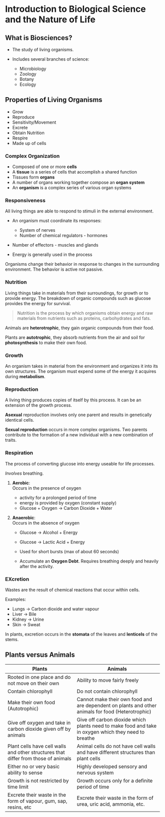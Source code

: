 # Introduction to Biological Science and the Nature of Life

## What is Biosciences?

* The study of living organisms.

* Includes several branches of science:
	* Microbiology
	* Zoology
	* Botany 
	* Ecology

## Properties of Living Organisms

* Grow
* Reproduce
* Sensitivity/Movement
* Excrete
* Obtain Nutrition
* Respire
* Made up of cells

### Complex Organization

* Composed of one or more **cells**
* A **tissue** is a series of cells that accomplish a shared function
* Tissues form **organs**
* A number of organs working together compose an **organ system**
* An **organism** is a complex series of various organ systems

### Responsiveness

All living things are able to respond to stimuli in the external environment.

* An organism must coordinate its responses:
	* System of nerves
	* Number of chemical regulators - hormones

* Number of effectors -  muscles and glands

* Energy is generally used in the process

Organisms change their behavior in response to changes in the surrounding environment. The behavior is active not passive.


### Nutrition

Living things take in materials from their surroundings, for growth or to provide energy. The breakdown of organic compounds such as glucose provides the energy for survival.

> Nutrition is the process by which organisms obtain energy and raw materials from nutrients such as proteins, carbohydrates and fats.

Animals are **heterotrophic**, they gain organic compounds from their food.

Plants are **autotrophic**, they absorb nutrients from the air and soil for **photosynthesis** to make their own food.


### Growth

An organism takes in material from the environment and organizes it into its own structures. The organism must expend some of the energy it acquires during **metabolism**.


### Reproduction

A living thing produces copies of itself by this process. It can be an extension of the growth process.

**Asexual** reproduction involves only one parent and results in genetically identical cells.

**Sexual reproduction** occurs in more complex organisms.
Two parents contribute to the formation of a new individual with a new combination of traits.


### Respiration

The process of converting glucose into energy useable for life processes. 

_Involves_ breathing.

1. **Aerobic**:  
	Occurs in the presence of oxygen
	* activity for a prolonged period of time
	* energy is provided by oxygen (constant supply)
	* Glucose + Oxygen -> Carbon Dioxide + Water

2. **Anaerobic**:  
	Occurs in the absence of oxygen
	* Glucose -> Alcohol + Energy
	* Glucose -> Lactic Acid + Energy

	* Used for short bursts (max of about 60 seconds)
	* Accumulate an **Oxygen Debt**. Requires breathing deeply and heavily after the activity.

### EXcretion

Wastes are the result of chemical reactions that occur within cells.

Examples:
* Lungs -> Carbon dioxide and water vapour
* Liver -> Bile
* Kidney -> Urine
* Skin -> Sweat

In plants, excretion occurs in the **stomata** of the leaves and **lenticels** of the stems.

## Plants versus Animals

| Plants | Animals |
| --- | --- |
| Rooted in one place and do not move on their own | Ability to move fairly freely |
| Contain chlorophyll | Do not contain chlorophyll |
| Make their own food (Autotrophic) | Cannot make their own food and are dependent on plants and other animals for food (Heterotrophic) | 
| Give off oxygen and take in carbon dioxide given off by animals | Give off carbon dioxide which plants need to make food and take in oxygen which they need to breathe |
| Plant cells have cell walls and other structures that differ from those of animals | Animal cells do not have cell walls and have different structures than plant cells | 
| Either no or very basic ability to sense | Highly developed sensory and nervous system |
| Growth is not restricted by time limit | Growth occurs only for a definite period of time | 
| Excrete their waste in the form of vapour, gum, sap, resins, etc | Excrete their waste in the form of urea, uric acid, ammonia, etc. |